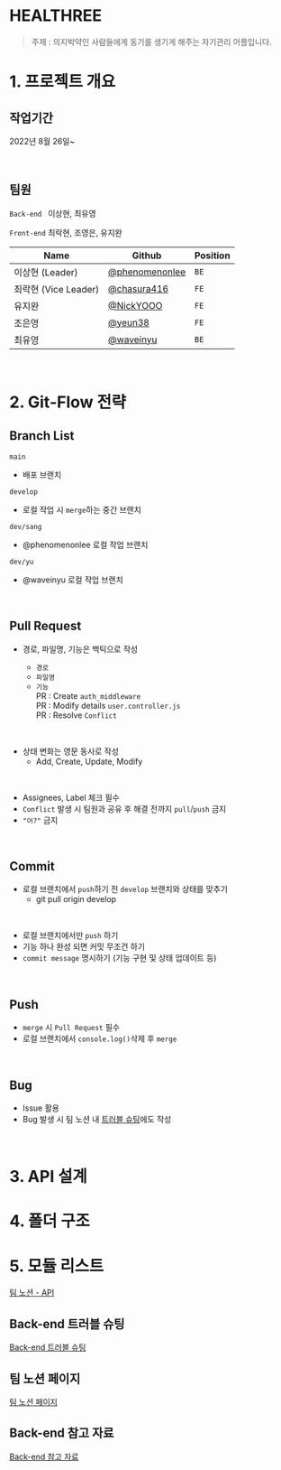 # HEALTHREE

> 주제 : 의지박약인 사람들에게 동기를 생기게 해주는 자기관리 어플입니다.

# 1. 프로젝트 개요

## 작업기간

2022년 8월 26일~

<br>

## 팀원

`Back-end ` 이상현, 최유영

`Front-end` 최락현, 조영은, 유지완

| Name                 | Github                                              | Position |
| -------------------- | --------------------------------------------------- | -------- |
| 이상현 (Leader)      | [@phenomenonlee ](https://github.com/phenomenonlee) | `BE`     |
| 최락현 (Vice Leader) | [@chasura416 ](https://github.com/chasura416)       | `FE`     |
| 유지완               | [@NickYOOO](https://github.com/NickYOOO)            | `FE`     |
| 조은영               | [@yeun38](https://github.com/yeun38)                | `FE`     |
| 최유영               | [@waveinyu](https://github.com/waveinyu)            | `BE`     |

<br>

# 2. Git-Flow 전략

## Branch List

`main` <br>

-   배포 브랜치

`develop` <br>

-   로컬 작업 시 `merge`하는 중간 브랜치

`dev/sang` <br>

-   @phenomenonlee 로컬 작업 브랜치

`dev/yu` <br>

-   @waveinyu 로컬 작업 브랜치

<br>

## Pull Request

-   경로, 파일명, 기능은 백틱으로 작성

    -   `경로`
    -   `파일명`
    -   `기능` <br>PR : Create `auth_middleware` <br> PR : Modify details `user.controller.js` <br> PR : Resolve `Conflict`

<br>

-   상태 변화는 영문 동사로 작성
    -   Add, Create, Update, Modify

<br>

-   Assignees, Label 체크 필수 <br>
-   `Conflict` 발생 시 팀원과 공유 후 해결 전까지 `pull`/`push` 금지
-   `"어?"` 금지

<br>

## Commit

-   로컬 브랜치에서 `push`하기 전 `develop` 브랜치와 상태를 맞추기
    -   git pull origin develop

<br>

-   로컬 브랜치에서만 `push` 하기
-   기능 하나 완성 되면 커밋 무조건 하기
-   `commit message` 명시하기 (기능 구현 및 상태 업데이트 등)

<br>

## Push

-   `merge` 시 `Pull Request` 필수
-   로컬 브랜치에서 `console.log()`삭제 후 `merge`

<br>

## Bug

-   Issue 활용
-   Bug 발생 시 팀 노션 내 [트러블 슈팅](https://www.notion.so/b9ab1b43f44d42c0be5fc4c45cc0cd29?v=9a6a947295134c06a6589be6271f43ce)에도 작성

<br>

# 3. API 설계

# 4. 폴더 구조

# 5. 모듈 리스트

[팀 노션 - API](https://www.notion.so/API-1442e5ddccc349328d83325a1e85cf2b)

## Back-end 트러블 슈팅

[Back-end 트러블 슈팅](https://www.notion.so/b9ab1b43f44d42c0be5fc4c45cc0cd29?v=9a6a947295134c06a6589be6271f43ce)

## 팀 노션 페이지

[팀 노션 페이지](https://www.notion.so/864fe5f8be8f4736895b8c29197de182)

## Back-end 참고 자료

[Back-end 참고 자료](https://www.notion.so/a1a19e21a06c413baaa6ee3779bf76b3)
